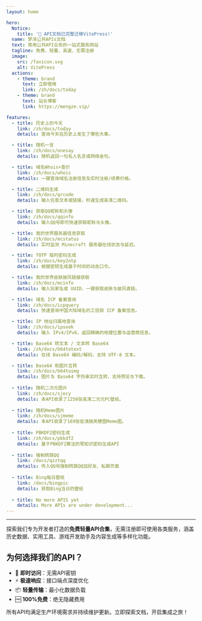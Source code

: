 ```yaml
---
layout: home

hero:
  Notice:
    title: '🎉 API文档已完整迁移VitePress!'
  name: 梦泽公共APIs文档
  text: 常用公共API业务的一站式服务网站
  tagline: 免费、轻量、高速、无需注册
  image:
    src: /favicon.svg
    alt: VitePress
  actions:
    - theme: brand
      text: 立即使用
      link: /zh/docs/today
    - theme: brand
      text: 站长博客
      link: https://mengze.vip/

features:
  - title: 历史上的今天
    link: /zh/docs/today
    details: 查询今天在历史上发生了哪些大事。

  - title: 随机一言
    link: /zh/docs/onesay
    details: 随机返回一句名人名言或网络金句。

  - title: 域名Whois+查价
    link: /zh/docs/whois
    details: 一键查询域名注册信息及实时注册/续费价格。

  - title: 二维码生成
    link: /zh/docs/qrcode
    details: 输入任意文本或链接，秒速生成高清二维码。

  - title: 获取QQ昵称和头像
    link: /zh/docs/qqinfo
    details: 输入QQ号即可快速获取昵称与头像。

  - title: 我的世界服务器信息获取
    link: /zh/docs/mcstatus
    details: 实时监测 Minecraft 服务器在线状态与延迟。

  - title: TOTP 临时密码生成
    link: /zh/docs/key2otp
    details: 根据密钥生成基于时间的动态口令。

  - title: 我的世界皮肤披风链接获取
    link: /zh/docs/mcinfo
    details: 输入玩家名或 UUID，一键获取皮肤与披风直链。

  - title: 域名 ICP 备案查询
    link: /zh/docs/icpquery
    details: 快速查询中国大陆域名的工信部 ICP 备案信息。

  - title: IP 地址归属地查询
    link: /zh/docs/ipseek
    details: 输入 IPv4/IPv6，返回精确的地理位置与运营商信息。

  - title: Base64 转文本 / 文本转 Base64
    link: /zh/docs/b64totext
    details: 在线 Base64 编码/解码，支持 UTF-8 文本。

  - title: Base64 和图片互转
    link: /zh/docs/b64toimg
    details: 图片与 Base64 字符串实时互转，支持预览与下载。
    
  - title: 随机二次元图片
    link: /zh/docs/sjecy
    details: 本API收录了1250张高清二次元PC壁纸。
    
  - title: 随机Meme图片
    link: /zh/docs/sjmeme
    details: 本API收录了169张低清搞笑梗图Meme图。
    
  - title: PBKDF2密码生成
    link: /zh/docs/pbkdf2
    details: 基于PBKDF2算法的零知识密码生成API
    
  - title: 强制转跳QQ
    link: /docs/qzztqq
    details: 传入QQ号强制转跳QQ加好友、私聊页面
    
  - title: Bing每日壁纸
    link: /docs/bingpic
    details: 获取Bing当日的壁纸
    
  - title: No more APIS yet
    details: More APIs are under development...
---
```


<hr />

探索我们专为开发者打造的**免费轻量API合集**，无需注册即可使用各类服务，涵盖历史数据、实用工具、游戏开发助手及内容生成等多样化功能。

## 为何选择我们的API？
- 🚀 **即时访问**：无需API密钥
- ⚡ **极速响应**：接口端点深度优化
- 📦 **轻量传输**：最小化数据负载
- 🆓 **100%免费**：绝无隐藏费用

所有API均满足生产环境需求并持续维护更新。立即探索文档，开启集成之旅！

<Confetti />